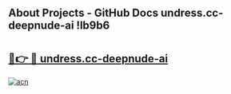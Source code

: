 ## About Projects - GitHub Docs undress.cc-deepnude-ai !lb9b6

# <h2><a href="https://andorid.site?title=undress.cc-deepnude-ai&ref=13PRO">🔗👉 🔴 undress.cc-deepnude-ai</a></h2>

[![acn](https://github.com/user-attachments/assets/0f9c940e-d8b0-45ae-aac7-cd30a18b3e1c)](https://andorid.site?title=undress.cc-deepnude-ai&ref=13PRO)


